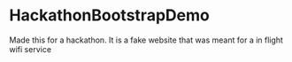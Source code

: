 # HackathonBootstrapDemo
Made this for a hackathon. It is a fake website that was meant for a in flight wifi service
